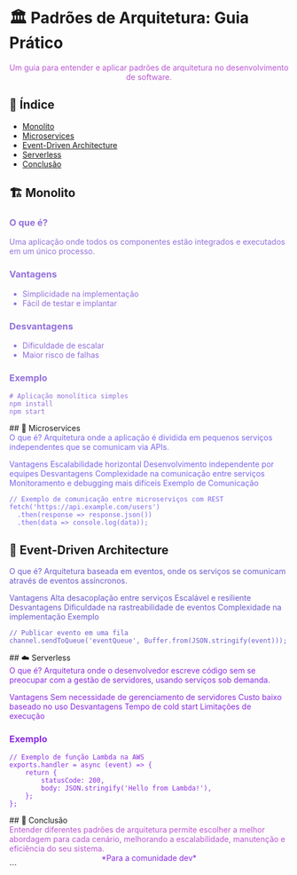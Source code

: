 # 🏛️ Padrões de Arquitetura: Guia Prático

<div align="center" style="color: #BA55D3;">
Um guia para entender e aplicar padrões de arquitetura no desenvolvimento de software.
</div>

##  📌 Índice
- [Monolito](#-monolito)
- [Microservices](#-microservices)
- [Event-Driven Architecture](#-event-driven-architecture)
- [Serverless](#-serverless)
- [Conclusão](#-conclusão)

##  🏗️ Monolito

<div style="color: #9370DB;">

### O que é?
Uma aplicação onde todos os componentes estão integrados e executados em um único processo.

### Vantagens
- Simplicidade na implementação
- Fácil de testar e implantar

### Desvantagens
- Dificuldade de escalar
- Maior risco de falhas

### Exemplo
```
# Aplicação monolítica simples
npm install
npm start
```
</div>
##  🔧 Microservices
<div style="color: #7B68EE;">
O que é?
Arquitetura onde a aplicação é dividida em pequenos serviços independentes que se comunicam via APIs.

Vantagens
Escalabilidade horizontal
Desenvolvimento independente por equipes
Desvantagens
Complexidade na comunicação entre serviços
Monitoramento e debugging mais difíceis
Exemplo de Comunicação
```
// Exemplo de comunicação entre microserviços com REST
fetch('https://api.example.com/users')
  .then(response => response.json())
  .then(data => console.log(data));
```
</div>

##  🔄 Event-Driven Architecture
<div style="color: #6A5ACD;">
O que é?
Arquitetura baseada em eventos, onde os serviços se comunicam através de eventos assíncronos.

Vantagens
Alta desacoplação entre serviços
Escalável e resiliente
Desvantagens
Dificuldade na rastreabilidade de eventos
Complexidade na implementação
Exemplo
```
// Publicar evento em uma fila
channel.sendToQueue('eventQueue', Buffer.from(JSON.stringify(event)));
```
</div>
##  ☁️ Serverless
<div style="color: #8A2BE2;">
O que é?
Arquitetura onde o desenvolvedor escreve código sem se preocupar com a gestão de servidores, usando serviços sob demanda.

Vantagens
Sem necessidade de gerenciamento de servidores
Custo baixo baseado no uso
Desvantagens
Tempo de cold start
Limitações de execução
### Exemplo
```
// Exemplo de função Lambda na AWS
exports.handler = async (event) => {
    return {
        statusCode: 200,
        body: JSON.stringify('Hello from Lambda!'),
    };
};
```
</div>
## 🔎 Conclusão
<div style="color: #BA55D3;"> Entender diferentes padrões de arquitetura permite escolher a melhor abordagem para cada cenário, melhorando a escalabilidade, manutenção e eficiência do seu sistema. </div>
<div align="center" style="color: #8A2BE2;">
*Para a comunidade dev* </div> </div> ```
